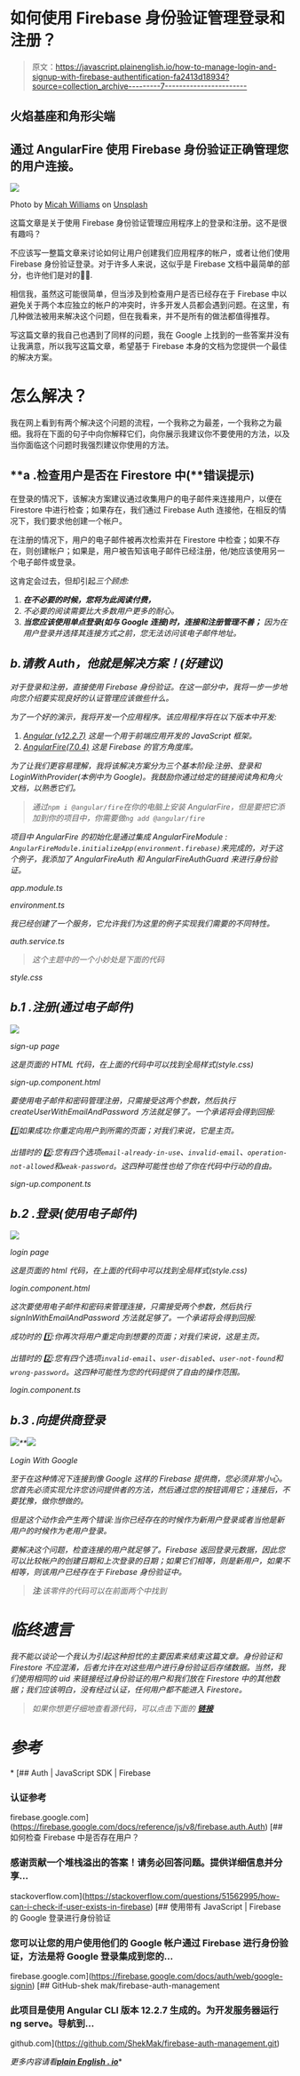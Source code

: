 # 如何使用 Firebase 身份验证管理登录和注册？

> 原文：<https://javascript.plainenglish.io/how-to-manage-login-and-signup-with-firebase-authentification-fa2413d18934?source=collection_archive---------7----------------------->

## 火焰基座和角形尖端

## 通过 AngularFire 使用 Firebase 身份验证正确管理您的用户连接。

![](img/6e41d9c41fe3126e0317e4d564dcc49e.png)

Photo by [Micah Williams](https://unsplash.com/@mr_williams_photography?utm_source=medium&utm_medium=referral) on [Unsplash](https://unsplash.com?utm_source=medium&utm_medium=referral)

这篇文章是关于使用 Firebase 身份验证管理应用程序上的登录和注册。这不是很有趣吗？

不应该写一整篇文章来讨论如何让用户创建我们应用程序的帐户，或者让他们使用 Firebase 身份验证登录。对于许多人来说，这似乎是 Firebase 文档中最简单的部分，也许他们是对的🤷‍♂️.

相信我，虽然这可能很简单，但当涉及到检查用户是否已经存在于 Firebase 中以避免关于两个本应独立的帐户的冲突时，许多开发人员都会遇到问题。在这里，有几种做法被用来解决这个问题，但在我看来，并不是所有的做法都值得推荐。

写这篇文章的我自己也遇到了同样的问题，我在 Google 上找到的一些答案并没有让我满意，所以我写这篇文章，希望基于 Firebase 本身的文档为您提供一个最佳的解决方案。

# 怎么解决？

我在网上看到有两个解决这个问题的流程，一个我称之为最差，一个我称之为最细。我将在下面的句子中向你解释它们，向你展示我建议你不要使用的方法，以及当你面临这个问题时我强烈建议你使用的方法。

## **a .检查用户是否在 Firestore 中(**错误提示)

在登录的情况下，该解决方案建议通过收集用户的电子邮件来连接用户，以便在 Firestore 中进行检查；如果存在，我们通过 Firebase Auth 连接他，在相反的情况下，我们要求他创建一个帐户。

在注册的情况下，用户的电子邮件被再次检索并在 Firestore 中检查；如果不存在，则创建帐户；如果是，用户被告知该电子邮件已经注册，他/她应该使用另一个电子邮件或登录。

这肯定会过去，但却引起*三个顾虑:*

1.  ***在不必要的时候，您将为此阅读付费，***
2.  *不必要的阅读需要比大多数用户更多的耐心。*
3.  ***当您应该使用单点登录(如与 Google 连接)时，连接和注册管理不善；** *因为在用户登录并选择其连接方式之前，您无法访问该电子邮件地址。**

## *b.请教 Auth，他就是解决方案！(好建议)*

*对于登录和注册，直接使用 Firebase 身份验证。在这一部分中，我将一步一步地向您介绍要实现良好的认证管理应该做些什么。*

*为了一个好的演示，我将开发一个应用程序。该应用程序将在以下版本中开发:*

1.  *[Angular (v12.2.7)](https://angular.io/docs) 这是一个用于前端应用开发的 JavaScript 框架。*
2.  *[AngularFire(7.0.4)](https://github.com/angular/angularfire) 这是 Firebase 的官方角度库。*

*为了让我们更容易理解，我将该解决方案分为三个基本阶段:注册、登录和 LoginWithProvider(本例中为 Google)。我鼓励你通过给定的链接阅读角和角火文档，以熟悉它们。*

> *通过`npm i @angular/fire`在你的电脑上安装 AngularFire，但是要把它添加到你的项目中，你需要做`ng add @angular/fire`*

*项目中 AngularFire 的初始化是通过集成 AngularFireModule : `AngularFireModule.initializeApp(environment.firebase)`来完成的，对于这个例子，我添加了 AngularFireAuth 和 AngularFireAuthGuard 来进行身份验证。*

*app.module.ts*

*environment.ts*

*我已经创建了一个服务，它允许我们为这里的例子实现我们需要的不同特性。*

*auth.service.ts*

> *这个主题中的一个小妙处是下面的代码*

*style.css*

## *b.1 .注册(通过电子邮件)*

*![](img/cf5fe56e136531e739aa279c1b408ca2.png)*

*sign-up page*

*这是页面的 HTML 代码，在上面的代码中可以找到全局样式(style.css)*

*sign-up.component.html*

*要使用电子邮件和密码管理注册，只需接受这两个参数，然后执行 createUserWithEmailAndPassword 方法就足够了。一个承诺将会得到回报:*

*1️⃣如果成功:你重定向用户到所需的页面；对我们来说，它是主页。*

*出错时的 2️⃣:您有四个选项`email-already-in-use`、`invalid-email`、`operation-not-allowed`和`weak-password`。这四种可能性也给了你在代码中行动的自由。*

*sign-up.component.ts*

## *b.2 .登录(使用电子邮件)*

*![](img/00d6e1ad77171dc2205b134e7d129722.png)*

*login page*

*这是页面的 html 代码，在上面的代码中可以找到全局样式(style.css)*

*login.component.html*

*这次要使用电子邮件和密码来管理连接，只需接受两个参数，然后执行 signInWithEmailAndPassword 方法就足够了。一个承诺将会得到回报:*

*成功时的 1️⃣:你再次将用户重定向到想要的页面；对我们来说，这是主页。*

*出错时的 2️⃣:您有四个选项`invalid-email`、`user-disabled`、`user-not-found`和`wrong-password`。这四种可能性为您的代码提供了自由的操作范围。*

*login.component.ts*

## *b.3 .向提供商登录*

*![](img/ef2ecd8e2d95723a458abd3b6bf2e3b5.png)**![](img/fcbf537d98bf8f1c7c0df4a3ae4a2608.png)*

*Login With Google*

*至于在这种情况下连接到像 Google 这样的 Firebase 提供商，您必须非常小心。您首先必须实现允许您访问提供者的方法，然后通过您的按钮调用它；连接后，不要犹豫，做你想做的。*

*但是这个动作会产生两个错误:*当你已经存在的时候作为新用户登录或者当他是新用户的时候作为老用户登录。**

*要解决这个问题，检查连接的用户就足够了。Firebase 返回登录元数据，因此您可以比较帐户的创建日期和上次登录的日期；如果它们相等，则是新用户，如果不相等，则该用户已经存在于 Firebase 身份验证中。*

> ***注**:该零件的代码可以在前面两个中找到*

# *临终遗言*

*我不能以谈论一个我认为引起这种担忧的主要因素来结束这篇文章。身份验证和 Firestore 不应混淆，后者允许在对这些用户进行身份验证后存储数据。当然，我们使用相同的 uid 来链接经过身份验证的用户和我们放在 Firestore 中的其他数据；我们应该明白，没有经过认证，任何用户都不能进入 Firestore。*

> *如果你想更仔细地查看源代码，可以点击下面的 [**链接**](https://github.com/ShekMak/firebase-auth-management.git)*

# *参考*

*[](https://firebase.google.com/docs/reference/js/v8/firebase.auth.Auth) [## Auth | JavaScript SDK | Firebase

### 认证参考

firebase.google.com](https://firebase.google.com/docs/reference/js/v8/firebase.auth.Auth) [](https://stackoverflow.com/questions/51562995/how-can-i-check-if-user-exists-in-firebase) [## 如何检查 Firebase 中是否存在用户？

### 感谢贡献一个堆栈溢出的答案！请务必回答问题。提供详细信息并分享…

stackoverflow.com](https://stackoverflow.com/questions/51562995/how-can-i-check-if-user-exists-in-firebase) [](https://firebase.google.com/docs/auth/web/google-signin) [## 使用带有 JavaScript | Firebase 的 Google 登录进行身份验证

### 您可以让您的用户使用他们的 Google 帐户通过 Firebase 进行身份验证，方法是将 Google 登录集成到您的…

firebase.google.com](https://firebase.google.com/docs/auth/web/google-signin) [](https://github.com/ShekMak/firebase-auth-management.git) [## GitHub-shek mak/firebase-auth-management

### 此项目是使用 Angular CLI 版本 12.2.7 生成的。为开发服务器运行 ng serve。导航到…

github.com](https://github.com/ShekMak/firebase-auth-management.git) 

*更多内容请看*[***plain English . io***](http://plainenglish.io/)*